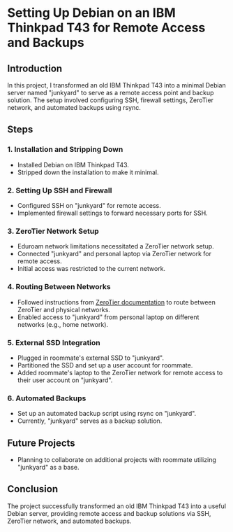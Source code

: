 # Setting Up Debian on an IBM Thinkpad T43 for Remote Access and Backups

## Introduction
In this project, I transformed an old IBM Thinkpad T43 into a minimal Debian server named "junkyard" to serve as a remote access point and backup solution. The setup involved configuring SSH, firewall settings, ZeroTier network, and automated backups using rsync.

## Steps

### 1. Installation and Stripping Down
- Installed Debian on IBM Thinkpad T43.
- Stripped down the installation to make it minimal.

### 2. Setting Up SSH and Firewall
- Configured SSH on "junkyard" for remote access.
- Implemented firewall settings to forward necessary ports for SSH.

### 3. ZeroTier Network Setup
- Eduroam network limitations necessitated a ZeroTier network setup.
- Connected "junkyard" and personal laptop via ZeroTier network for remote access.
- Initial access was restricted to the current network.

### 4. Routing Between Networks
- Followed instructions from [ZeroTier documentation](https://zerotier.atlassian.net/wiki/spaces/SD/pages/224395274/Route+between+ZeroTier+and+Physical+Networks) to route between ZeroTier and physical networks.
- Enabled access to "junkyard" from personal laptop on different networks (e.g., home network).

### 5. External SSD Integration
- Plugged in roommate's external SSD to "junkyard".
- Partitioned the SSD and set up a user account for roommate.
- Added roommate's laptop to the ZeroTier network for remote access to their user account on "junkyard".

### 6. Automated Backups
- Set up an automated backup script using rsync on "junkyard".
- Currently, "junkyard" serves as a backup solution.

## Future Projects
- Planning to collaborate on additional projects with roommate utilizing "junkyard" as a base.

## Conclusion
The project successfully transformed an old IBM Thinkpad T43 into a useful Debian server, providing remote access and backup solutions via SSH, ZeroTier network, and automated backups.
